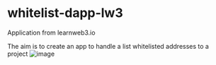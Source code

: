 # whitelist-dapp-lw3
Application from learnweb3.io 

The aim is to create an app to handle a list whitelisted addresses to a project 
![image](https://user-images.githubusercontent.com/27071861/165623901-a9d2ceeb-949d-446c-9bc6-8e3f45a17fa0.png)
